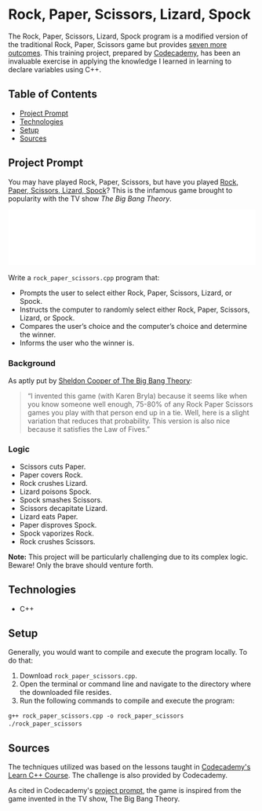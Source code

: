 # **Rock, Paper, Scissors, Lizard, Spock**

The Rock, Paper, Scissors, Lizard, Spock program is a modified version of the traditional Rock, Paper, Scissors game but provides [seven more outcomes](https://youtu.be/zjoVuV8EeOU?t=50). This training project, prepared by [Codecademy](https://www.codecademy.com/learn/learn-c-plus-plus), has been an invaluable exercise in applying the knowledge I learned in learning to declare variables using C++.

## Table of Contents

- [Project Prompt](#project-prompt)
- [Technologies](#technologies)
- [Setup](#setup)
- [Sources](#sources)

## Project Prompt

You may have played Rock, Paper, Scissors, but have you played [Rock, Paper, Scissors, Lizard, Spock](https://www.youtube.com/watch?v=iSHPVCBsnLw)? This is the infamous game brought to popularity with the TV show *The Big Bang Theory*.

![Rock Paper Scissors Lizard Spock](./resources/img/RPSLS.gif)

Write a `rock_paper_scissors.cpp` program that:

- Prompts the user to select either Rock, Paper, Scissors, Lizard, or Spock.
- Instructs the computer to randomly select either Rock, Paper, Scissors, Lizard, or Spock.
- Compares the user’s choice and the computer’s choice and determine the winner.
- Informs the user who the winner is.

### Background

As aptly put by [Sheldon Cooper of The Big Bang Theory](https://www.youtube.com/watch?v=iSHPVCBsnLw):

> “I invented this game (with Karen Bryla) because it seems like when you know someone well enough, 75-80% of any Rock Paper Scissors games you play with that person end up in a tie. Well, here is a slight variation that reduces that probability. This version is also nice because it satisfies the Law of Fives.”

### Logic

- Scissors cuts Paper.
- Paper covers Rock.
- Rock crushes Lizard.
- Lizard poisons Spock.
- Spock smashes Scissors.
- Scissors decapitate Lizard.
- Lizard eats Paper.
- Paper disproves Spock.
- Spock vaporizes Rock.
- Rock crushes Scissors.

**Note:** This project will be particularly challenging due to its complex logic. Beware! Only the brave should venture forth.

## Technologies

- C++

## Setup

Generally, you would want to compile and execute the program locally. To do that:

1. Download `rock_paper_scissors.cpp`.
2. Open the terminal or command line and navigate to the directory where the downloaded file resides.
3. Run the following commands to compile and execute the program:

```git
g++ rock_paper_scissors.cpp -o rock_paper_scissors
./rock_paper_scissors
```

## Sources

The techniques utilized was based on the lessons taught in [Codecademy's Learn C++ Course](https://www.codecademy.com/learn/learn-c-plus-plus
). The challenge is also provided by Codecademy.

As cited in Codecademy's [project prompt](#project-prompt), the game is inspired from the game invented in the TV show, The Big Bang Theory.
